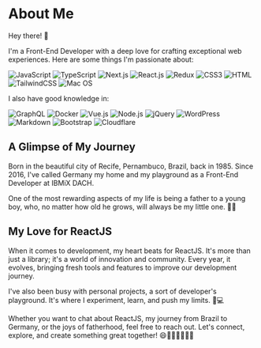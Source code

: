 # About Me

Hey there! 🙌

I'm a Front-End Developer with a deep love for crafting exceptional web experiences. Here are some things I'm passionate about:

![JavaScript](https://img.shields.io/badge/JavaScript-F7DF1E?style=for-the-badge&logo=JavaScript&logoColor=000)
![TypeScript](https://img.shields.io/badge/TypeScript-3178C6?style=for-the-badge&logo=TypeScript&logoColor=FFF)
![Next.js](https://img.shields.io/badge/Next.js-000000?style=for-the-badge&logo=nextdotjs&logoColor=white)
![React.js](https://img.shields.io/badge/ReactJS-61DAFB?style=for-the-badge&logo=react&logoColor=white)
![Redux](https://img.shields.io/badge/Redux-purple?style=for-the-badge&logo=redux&logoColor=white)
![CSS3](https://img.shields.io/badge/CSS3-1572B6?style=for-the-badge&logo=css3&logoColor=white)
![HTML](https://img.shields.io/badge/HTML5-E34F26?style=for-the-badge&logo=html5&logoColor=white)
![TailwindCSS](https://img.shields.io/badge/Tailwind_CSS-38B2AC?style=for-the-badge&logo=tailwind-css&logoColor=white)
![Mac OS](https://img.shields.io/badge/macOS-000000?style=for-the-badge&logo=apple&logoColor=white)

I also have good knowledge in:

![GraphQL](https://img.shields.io/badge/GraphQL-white?style=flat-square&logo=GraphQL&logoColor=pink)
![Docker](https://img.shields.io/badge/Docker-0CC1F3?style=flat-square&logo=docker&logoColor=white)
![Vue.js](https://img.shields.io/badge/Vue.js-35495E?style=flat-square&logo=vue.js&logoColor=4FC08D)
![Node.js](https://img.shields.io/badge/Node.js-43853D?style=flat-square&logo=node.js&logoColor=white)
![jQuery](https://img.shields.io/badge/jQuery-0769AD?style=flat-square&logo=jquery&logoColor=white)
![WordPress](https://img.shields.io/badge/Wordpress-21759B?style=flat-square&logo=wordpress&logoColor=white)
![Markdown](https://img.shields.io/badge/Markdown-000000?style=flat-square&logo=markdown&logoColor=white)
![Bootstrap](https://img.shields.io/badge/Bootstrap-563D7C?style=flat-square&logo=bootstrap&logoColor=white)
![Cloudflare](https://img.shields.io/badge/Cloudflare-F38020?style=flat-square&logo=Cloudflare&logoColor=white)


## A Glimpse of My Journey

Born in the beautiful city of Recife, Pernambuco, Brazil, back in 1985. Since 2016, I've called Germany my home and my playground as a Front-End Developer at IBMiX DACH.

One of the most rewarding aspects of my life is being a father to a young boy, who, no matter how old he grows, will always be my little one. 🧒💕

## My Love for ReactJS

When it comes to development, my heart beats for ReactJS. It's more than just a library; it's a world of innovation and community. Every year, it evolves, bringing fresh tools and features to improve our development journey.

I've also been busy with personal projects, a sort of developer's playground. It's where I experiment, learn, and push my limits. 🚀💻

Whether you want to chat about ReactJS, my journey from Brazil to Germany, or the joys of fatherhood, feel free to reach out. Let's connect, explore, and create something great together! 😄👨‍💻🇧🇷🇩🇪
